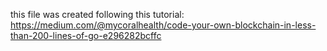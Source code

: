this file was created following this tutorial:
https://medium.com/@mycoralhealth/code-your-own-blockchain-in-less-than-200-lines-of-go-e296282bcffc
